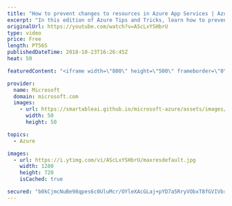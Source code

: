 ```yaml
---
title: "How to prevent changes to resources in Azure App Services | Azure Tips and Tricks"
excerpt: "In this edition of Azure Tips and Tricks, learn how to prevent changes to resources in the Azure App Service. In the Azure App Service, you can easily create locks to prevent other users in your organization from accidentally deleting or modifying your resources.       For more tips and tricks, visit:"
originalUrl: https://youtube.com/watch?v=AScLxYSHbrU
type: video
price: Free
length: PT56S
publishedDateTime: 2018-10-23T16:26:45Z
heat: 50

featuredContent: "<iframe width=\"800\" height=\"500\" frameborder=\"0\" src=\"https://www.youtube.com/embed/AScLxYSHbrU\" allow=\"accelerometer; autoplay; encrypted-media; gyroscope; picture-in-picture\" allowfullscreen></iframe>"

provider:
  name: Microsoft
  domain: microsoft.com
  images:
    - url: https://smartableai.github.io/microsoft-azure/assets/images/organizations/microsoft.com-50x50.jpg
      width: 50
      height: 50

topics:
  - Azure

images:
  - url: https://i.ytimg.com/vi/AScLxYSHbrU/maxresdefault.jpg
    width: 1280
    height: 720
    isCached: true

secured: "b0kCjmcNuBe98qpes6c0UluMcr/OYleXAcGLaj+pYD7a5RryVObxT8fGVIVbrQLoY7+ZYjn4gOHoJh6m6R/dhZ5M4ZhcjlyPYa/a8YkZ3bV/66EK5YsxJaa0sHUCLpLTkS/I9Fmuk61t+eI1pvGsqvgeK1D/TCOwz8O6p3N3TuWLt3zbJ0aBF3+h2W85dAf46+W4L0k4f3y0Ler5FVeNXUtSc7Z/9D1ZEdZJ8eGVzj7Ly/tkBwVX000TzuezJY8m515nmAD+6tUdsTR7L+flYMwdXnLWmAPUdoQnw06RreRQCX1UCi7GyLnPlKIBQOBRPGId+kr3WJ5ye6d4BJ18xY6G3NaZt3lOdTZpLqclVBYgfXOhpQm10WEcZJ5FMMGzMoxNI8vbcmGZGv9XmP5wiPLLoI6+7DerU5Bqqsu5UHY=;OZIcNfeXfvYp2w0/mFU8eA=="
---
```


